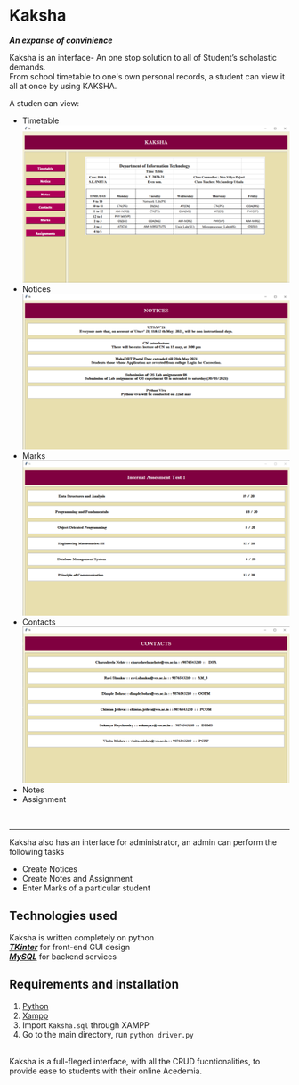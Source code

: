  # Kaksha
  ***An expanse of convinience***

Kaksha is an interface- An one stop solution to all of Student’s scholastic demands.<br>
From school timetable to one's own personal records, a student can view it all at once by using KAKSHA.

A studen can view:
* Timetable<br>
    ![time_table](https://github.com/Aamir-Ansari-almost/Kaksha/blob/main/resources/snap_shots/time_table.png?raw=true)<br>
* Notices<br>
    ![notices](https://github.com/Aamir-Ansari-almost/Kaksha/blob/main/resources/snap_shots/Notices.png?raw=true)<br>
* Marks<br>
    ![marks](https://github.com/Aamir-Ansari-almost/Kaksha/blob/main/resources/snap_shots/marks.png?raw=true)<br>
* Contacts<br>
    ![notices](https://github.com/Aamir-Ansari-almost/Kaksha/blob/main/resources/snap_shots/contacts.png?raw=true)<br>
* Notes
* Assignment

<br><hr>

Kaksha also has an interface for administrator, an admin can perform the following tasks

* Create Notices
* Create Notes and Assignment
* Enter Marks of a particular student

## Technologies used
Kaksha is written completely on python<br> 
[***TKinter***](https://docs.python.org/3/library/tkinter.html) for front-end GUI design<br>
[***MySQL***](https://dev.mysql.com/doc/) for backend services<br>

## Requirements and installation
1. [Python](https://realpython.com/installing-python/)
2. [Xampp](https://www.ionos.com/digitalguide/server/tools/xampp-tutorial-create-your-own-local-test-server/)
3. Import `Kaksha.sql` through XAMPP
4. Go to the main directory, run `python driver.py`

<br>
Kaksha is a full-fleged interface, with all the CRUD fucntionalities, to provide ease to students with their online Acedemia.


